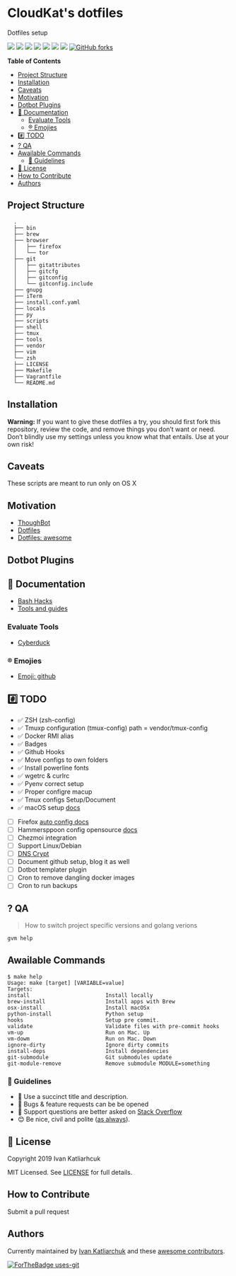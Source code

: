 # CloudKat's dotfiles

Dotfiles setup

[![](https://github.com/ivankatliarchuk/dotfiles/workflows/release/badge.svg)](https://github.com/ivankatliarchuk/dotfiles/actions?query=workflow%3Arelease)
[![](https://img.shields.io/github/license/ivankatliarchuk/dotfiles)](https://github.com/ivankatliarchuk/dotfiles)
[![](https://img.shields.io/github/repo-size/ivankatliarchuk/dotfiles)](https://github.com/ivankatliarchuk/dotfiles)
![](https://img.shields.io/github/languages/top/ivankatliarchuk/dotfiles?color=green&logo=bash&logoColor=blue)
![](https://img.shields.io/github/commit-activity/m/ivankatliarchuk/dotfiles)
![](https://img.shields.io/github/last-commit/ivankatliarchuk/dotfiles)
![](https://img.shields.io/github/contributors/ivankatliarchuk/dotfiles)
[![GitHub forks](https://img.shields.io/github/forks/ivankatliarchuk/dotfiles.svg?style=social&label=Fork)](https://github.com/ivankatliarchuk/dotfiles)

<!-- START doctoc generated TOC please keep comment here to allow auto update -->
<!-- DON'T EDIT THIS SECTION, INSTEAD RE-RUN doctoc TO UPDATE -->
**Table of Contents**

- [Project Structure](#project-structure)
- [Installation](#installation)
- [Caveats](#caveats)
- [Motivation](#motivation)
- [Dotbot Plugins](#dotbot-plugins)
- [🔖 Documentation](#-documentation)
  - [Evaluate Tools](#evaluate-tools)
  - [®️ Emojies](#-emojies)
- [#️⃣ TODO](#%EF%B8%8F%E2%83%A3-todo)
- [? QA](#-qa)
- [Awailable Commands](#awailable-commands)
  - [📝 Guidelines](#-guidelines)
- [🔖 License](#-license)
- [How to Contribute](#how-to-contribute)
- [Authors](#authors)

<!-- END doctoc generated TOC please keep comment here to allow auto update -->

## Project Structure

```
  .
  ├── bin
  ├── brew
  ├── browser
  │   ├── firefox
  │   └── tor
  ├── git
  │   ├── gitattributes
  │   ├── gitcfg
  │   ├── gitconfig
  │   └── gitconfig.include
  ├── gnupg
  ├── iTerm
  ├── install.conf.yaml
  ├── locals
  ├── py
  ├── scripts
  ├── shell
  ├── tmux
  ├── tools
  ├── vendor
  ├── vim
  └── zsh
  ├── LICENSE
  ├── Makefile
  ├── Vagrantfile
  └── README.md
```

## Installation

**Warning:** If you want to give these dotfiles a try, you should first fork this repository, review the code, and remove things you don’t want or need. Don’t blindly use my settings unless you know what that entails. Use at your own risk!

## Caveats

These scripts are meant to run only on OS X

## Motivation

- [ThoughBot](https://github.com/thoughtbot/dotfiles)
- [Dotfiles](https://dotfiles.github.io/)
- [Dotfiles: awesome](https://project-awesome.org/webpro/awesome-dotfiles)

## Dotbot Plugins

## 🔖 Documentation

- [Bash Hacks](docs/bash-hints.md)
- [Tools and guides](docs/tools.md)

### Evaluate Tools

- [Cyberduck](https://cyberduck.io/)

### ®️ Emojies

- [Emoji: github](https://github.com/ikatyang/emoji-cheat-sheet)

## #️⃣ TODO

- ✅ ZSH (zsh-config)
- ✅ Tmuxp configuration (tmux-config) path = vendor/tmux-config
- ✅ Docker RMI alias
- ✅ Badges
- ✅ Github Hooks
- ✅ Move configs to own folders
- ✅ Install powerline fonts
- ✅ wgetrc & curlrc
- ✅ Pyenv correct setup
- ✅ Proper configre macup
- ✅ Tmux configs Setup/Document
- ✅ macOS setup [docs](tools/os/README.md)
- [ ] Firefox [auto config docs](tools/browser/firefox/readme.md)
- [ ] Hammersppoon config opensource [docs](tools/hammerspoon/readme.md)
- [ ] Chezmoi integration
- [ ] Support Linux/Debian
- [ ] [DNS Crypt](https://github.com/drduh/config/blob/master/dnscrypt-proxy.toml)
- [ ] Document github setup, blog it as well
- [ ] Dotbot templater plugin
- [ ] Cron to remove dangling docker images
- [ ] Cron to run backups

## ? QA

> How to switch project specific versions and golang verions

```bash
gvm help
```

## Awailable Commands

<!-- START makefile-doc -->
```
$ make help 
Usage: make [target] [VARIABLE=value]
Targets:
install                        Install locally
brew-install                   Install apps with Brew
osx-install                    Install macOSx
python-install                 Python setup
hooks                          Setup pre commit.
validate                       Validate files with pre-commit hooks
vm-up                          Run on Mac. Up
vm-dowm                        Run on Mac. Down
ignore-dirty                   Ignore dirty commits
install-deps                   Install dependencies
git-submodule                  Git submodules update
git-module-remove              Remove submodule MODULE=something 
```
<!-- END makefile-doc -->

### 📝 Guidelines

- 📝 Use a succinct title and description.
- 🦠 Bugs & feature requests can be be opened
- 📶 Support questions are better asked on [Stack Overflow](https://stackoverflow.com/)
- 😊 Be nice, civil and polite ([as always](http://contributor-covenant.org/version/1/4/)).

## 🔖 License

Copyright 2019 Ivan Katliarhcuk

MIT Licensed. See [LICENSE](./LICENSE) for full details.

## How to Contribute

Submit a pull request

## Authors

Currently maintained by [Ivan Katliarchuk](https://github.com/ivankatliarchuk) and these [awesome contributors](https://github.com/ivankatliarchuk/dotfiles/graphs/contributors).

[![ForTheBadge uses-git](http://ForTheBadge.com/images/badges/uses-git.svg)](https://GitHub.com/)
